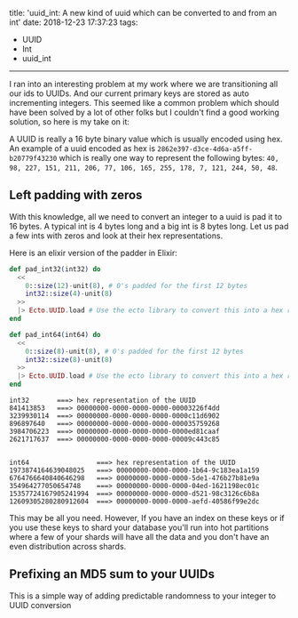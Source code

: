 title: 'uuid_int: A new kind of uuid which can be converted to and from an int'
date: 2018-12-23 17:37:23
tags:
- UUID
- Int
- uuid_int
---

I ran into an interesting problem at my work where we are transitioning all
our ids to UUIDs. And our current primary keys are stored as auto incrementing
integers. This seemed like a common problem which should have been solved by a
lot of other folks but I couldn't find a good working solution, so here is my
take on it:

A UUID is really a 16 byte binary value which is usually encoded using hex. An
example of a uuid encoded as hex is `2862e397-d3ce-4d6a-a5ff-b20779f43230` which
is really one way to represent the following bytes:
`40, 98, 227, 151, 211, 206, 77, 106, 165, 255, 178, 7, 121, 244, 50, 48`.

## Left padding with zeros

With this knowledge, all we need to convert an integer to a uuid is pad it
to 16 bytes. A typical int is 4 bytes long and a big int is 8 bytes long. Let us
pad a few ints with zeros and look at their hex representations.

Here is an elixir version of the padder in Elixir:

```elixir
def pad_int32(int32) do
  <<
    0::size(12)-unit(8), # 0's padded for the first 12 bytes
    int32::size(4)-unit(8)
  >>
  |> Ecto.UUID.load # Use the ecto library to convert this into a hex representation
end

def pad_int64(int64) do
  <<
    0::size(8)-unit(8), # 0's padded for the first 12 bytes
    int32::size(8)-unit(8)
  >>
  |> Ecto.UUID.load # Use the ecto library to convert this into a hex representation
end
```

```
int32       ===> hex representation of the UUID
841413853   ===> 00000000-0000-0000-0000-00003226f4dd
3239930114  ===> 00000000-0000-0000-0000-0000c11d6902
896897640   ===> 00000000-0000-0000-0000-000035759268
3984706223  ===> 00000000-0000-0000-0000-0000ed81caaf
2621717637  ===> 00000000-0000-0000-0000-00009c443c85


int64                 ===> hex representation of the UUID
1973874164639048025   ===> 00000000-0000-0000-1b64-9c183ea1a159
6764766640840646298   ===> 00000000-0000-0000-5de1-476b27b81e9a
354964277050654748    ===> 00000000-0000-0000-04ed-1621198ec01c
15357724167905241994  ===> 00000000-0000-0000-d521-98c3126c6b8a
12609305280280912604  ===> 00000000-0000-0000-aefd-40586f99e2dc

```

This may be all you need. However, If you have an index on these keys or if you
use these keys to shard your database you'll run into hot partitions where a few
of your shards will have all the data and you don't have an even distribution
across shards.

## Prefixing an MD5 sum to your UUIDs

This is a simple way of adding predictable randomness to your integer to UUID
conversion

